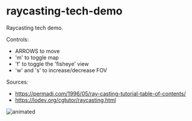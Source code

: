 # raycasting-tech-demo
Raycasting tech demo.

Controls:
  - ARROWS to move
  - 'm' to toggle map
  - 'f' to toggle the 'fisheye' view
  - 'w' and 's' to increase/decrease FOV

Sources:
  - https://permadi.com/1996/05/ray-casting-tutorial-table-of-contents/
  - https://lodev.org/cgtutor/raycasting.html

<img src="https://media.giphy.com/media/v1.Y2lkPTc5MGI3NjExM3Z6a2FqemdwZmtrb2VtOTc4b3Z4ZjN1bTVkMmNwNmR4ZzV0bmFqYSZlcD12MV9pbnRlcm5hbF9naWZfYnlfaWQmY3Q9Zw/UBHhG92rEo9AD3MiLD/giphy.gif" alt="animated" />
